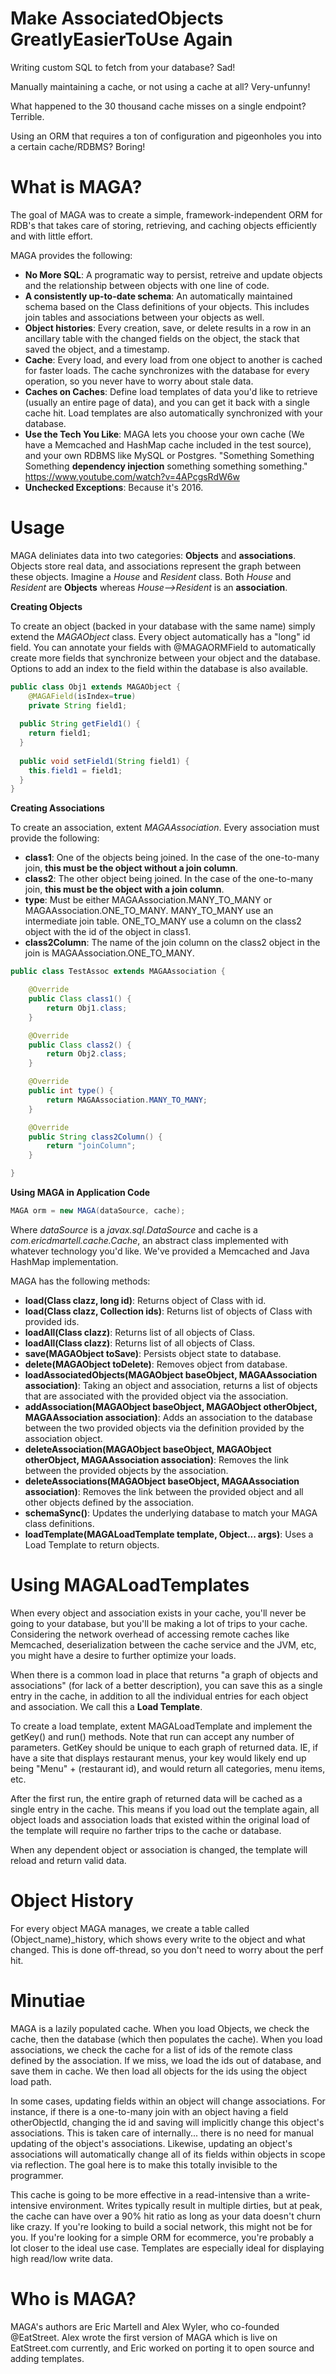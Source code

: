 # Make AssociatedObjects GreatlyEasierToUse Again

Writing custom SQL to fetch from your database?  Sad!

Manually maintaining a cache, or not using a cache at all?  Very-unfunny!

What happened to the 30 thousand cache misses on a single endpoint?  Terrible.

Using an ORM that requires a ton of configuration and pigeonholes you into a certain cache/RDBMS?  Boring!


# What is MAGA?

The goal of MAGA was to create a simple, framework-independent ORM for RDB's that takes care of storing, retrieving, and caching objects efficiently and with little effort.

MAGA provides the following:

* **No More SQL**: A programatic way to persist, retreive and update objects and the relationship between objects with one line of code.
* **A consistently up-to-date schema**: An automatically maintained schema based on the Class definitions of your objects.  This includes join tables and associations between your objects as well.
* **Object histories**: Every creation, save, or delete results in a row in an ancillary table with the changed fields on the object, the stack that saved the object, and a timestamp.
* **Cache**: Every load, and every load from one object to another is cached for faster loads.  The cache synchronizes with the database for every operation, so you never have to worry about stale data.
* **Caches on Caches**: Define load templates of data you'd like to retrieve (usually an entire page of data), and you can get it back with a single cache hit.  Load templates are also automatically synchronized with your database.
* **Use the Tech You Like**: MAGA lets you choose your own cache (We have a Memcached and HashMap cache included in the test source), and your own RDBMS like MySQL or Postgres.  "Something Something Something **dependency injection** something something something."  https://www.youtube.com/watch?v=4APcgsRdW6w
* **Unchecked Exceptions**: Because it's 2016.

# Usage

MAGA deliniates data into two categories:  **Objects** and **associations**.  Objects store real data, and associations represent the graph between these objects.  Imagine a *House* and *Resident* class.  Both *House* and *Resident* are **Objects** whereas *House-->Resident* is an **association**.

**Creating Objects**

To create an object (backed in your database with the same name) simply extend the *MAGAObject* class.  Every object automatically has a "long" id field.  You can annotate your fields with @MAGAORMField to automatically create more fields that synchronize between your object and the database.  Options to add an index to the field within the database is also available.

```java
public class Obj1 extends MAGAObject {
	@MAGAField(isIndex=true)
	private String field1;
  
  public String getField1() {
    return field1;
  }
  
  public void setField1(String field1) {
    this.field1 = field1;
  }
}

```


**Creating Associations**

To create an association, extent *MAGAAssociation*.  Every association must provide the following:

* **class1**: One of the objects being joined.  In the case of the one-to-many join, **this must be the object without a join column**.
* **class2**: The other object being joined.  In the case of the one-to-many join, **this must be the object with a join column**.
* **type**: Must be either MAGAAssociation.MANY_TO_MANY or MAGAAssociation.ONE_TO_MANY.  MANY_TO_MANY use an intermediate join table.  ONE_TO_MANY use a column on the class2 object with the id of the object in class1.
* **class2Column**:  The name of the join column on the class2 object in the join is MAGAAssociation.ONE_TO_MANY.

```java
public class TestAssoc extends MAGAAssociation {

	@Override
	public Class class1() {
		return Obj1.class;
	}

	@Override
	public Class class2() {
		return Obj2.class;
	}

	@Override
	public int type() {
		return MAGAAssociation.MANY_TO_MANY;
	}

	@Override
	public String class2Column() {
		return "joinColumn";
	}

}
```
**Using MAGA in Application Code**

```java
MAGA orm = new MAGA(dataSource, cache);
```
Where *dataSource* is a *javax.sql.DataSource* and cache is a *com.ericdmartell.cache.Cache*, an abstract class implemented with whatever technology you'd like.  We've provided a Memcached and Java HashMap implementation.

MAGA has the following methods:
* **load(Class clazz, long id)**: Returns object of Class with id.
* **load(Class clazz, Collection<Long> ids)**: Returns list of objects of Class with provided ids.
* **loadAll(Class clazz)**: Returns list of all objects of Class.
* **loadAll(Class clazz)**: Returns list of all objects of Class.
* **save(MAGAObject toSave)**: Persists object state to database.
* **delete(MAGAObject toDelete)**: Removes object from database.
* **loadAssociatedObjects(MAGAObject baseObject, MAGAAssociation association)**: Taking an object and association, returns a list of objects that are associated with the provided object via the association.
* **addAssociation(MAGAObject baseObject, MAGAObject otherObject, MAGAAssociation association)**: Adds an association to the database between the two provided objects via the definition provided by the association object.
* **deleteAssociation(MAGAObject baseObject, MAGAObject otherObject, MAGAAssociation association)**: Removes the link between the provided objects by the association.
* **deleteAssociations(MAGAObject baseObject, MAGAAssociation association)**: Removes the link between the provided object and all other objects defined by the association.
* **schemaSync()**:  Updates the underlying database to match your MAGA class definitions.
* **loadTemplate(MAGALoadTemplate template, Object... args)**: Uses a Load Template to return objects.

# Using MAGALoadTemplates
When every object and association exists in your cache, you'll never be going to your database, but you'll be making a lot of trips to your cache.  Considering the network overhead of accessing remote caches like Memcached, deserialization between the cache service and the JVM, etc, you might have a desire to further optimize your loads.

When there is a common load in place that returns "a graph of objects and associations" (for lack of a better description), you can save this as a single entry in the cache, in addition to all the individual entries for each object and association.  We call this a **Load Template**.

To create a load template, extent MAGALoadTemplate and implement the getKey() and run() methods.  Note that run can accept any number of parameters.  GetKey should be unique to each graph of returned data.  IE, if have a site that displays restaurant menus, your key would likely end up being "Menu" + (restaurant id), and would return all categories, menu items, etc.

After the first run, the entire graph of returned data will be cached as a single entry in the cache.  This means if you load out the template again, all object loads and association loads that existed within the original load of the template will require no farther trips to the cache or database.

When any dependent object or association is changed, the template will reload and return valid data.

# Object History

For every object MAGA manages, we create a table called (Object_name)_history, which shows every write to the object and what changed.  This is done off-thread, so you don't need to worry about the perf hit.


# Minutiae

MAGA is a lazily populated cache.  When you load Objects, we check the cache, then the database (which then populates the cache).  When you load associations, we check the cache for a list of ids of the remote class defined by the association.  If we miss, we load the ids out of database, and save them in cache.  We then load all objects for the ids using the object load path.

In some cases, updating fields within an object will change associations.  For instance, if there is a one-to-many join with an object having a field otherObjectId, changing the id and saving will implicitly change this object's associations.  This is taken care of internally... there is no need for manual updating of the object's associations.  Likewise, updating an object's associations will automatically change all of its fields within objects in scope via reflection.  The goal here is to make this totally invisible to the programmer.

This cache is going to be more effective in a read-intensive than a write-intensive environment.  Writes typically result in multiple dirties, but at peak, the cache can have over a 90% hit ratio as long as your data doesn't churn like crazy.  If you're looking to build a social network, this might not be for you.  If you're looking for a simple ORM for ecommerce, you're probably a lot closer to the ideal use case.  Templates are especially ideal for displaying high read/low write data.

# Who is MAGA?

MAGA's authors are Eric Martell and Alex Wyler, who co-founded @EatStreet.  Alex wrote the first version of MAGA which is live on EatStreet.com currently, and Eric worked on porting it to open source and adding templates.

